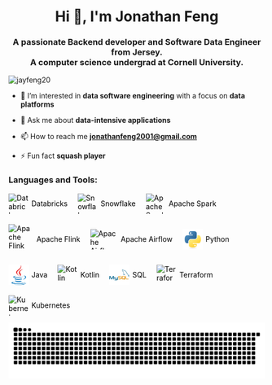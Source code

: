 
<h1 align="center">Hi 👋, I'm Jonathan Feng</h1>
<h3 align="center">A passionate Backend developer and Software Data Engineer from Jersey. <br>
A computer science undergrad at Cornell University.</h3>

<p align="left"> <img src="https://komarev.com/ghpvc/?username=jayfeng20&label=Profile%20views&color=0e75b6&style=flat" alt="jayfeng20" /> </p>

- 🌱 I’m interested in **data software engineering** with a focus on **data platforms**

- 💬 Ask me about **data-intensive applications**

- 📫 How to reach me **jonathanfeng2001@gmail.com**

- ⚡ Fun fact **squash player**

<p align="left">
</p>

<h3 align="left">Languages and Tools:</h3>
<p align="left" style="display: flex; align-items: center; gap: 20px; flex-wrap: wrap;">
  <a href="https://databricks.com/" target="_blank" rel="noreferrer" style="display: flex; align-items: center; text-decoration: none; color: black;">
    <img src="https://www.vectorlogo.zone/logos/databricks/databricks-icon.svg" alt="Databricks" width="40" height="40"/>
    <span style="margin-left: 5px;">Databricks</span>
  </a>
  <a href="https://www.snowflake.com/" target="_blank" rel="noreferrer" style="display: flex; align-items: center; text-decoration: none; color: black;">
    <img src="https://www.vectorlogo.zone/logos/snowflake/snowflake-icon.svg" alt="Snowflake" width="40" height="40"/>
    <span style="margin-left: 5px;">Snowflake</span>
  </a>
  <a href="https://spark.apache.org/" target="_blank" rel="noreferrer" style="display: flex; align-items: center; text-decoration: none; color: black;">
    <img src="https://www.vectorlogo.zone/logos/apache_spark/apache_spark-icon.svg" alt="Apache Spark" width="40" height="40"/>
    <span style="margin-left: 5px;">Apache Spark</span>
  </a>
  <a href="https://flink.apache.org/" target="_blank" rel="noreferrer" style="display: flex; align-items: center; text-decoration: none; color: black;">
    <img src="https://flink.apache.org/img/flink-header-logo.svg" alt="Apache Flink" width="50" height="60"/>
    <span style="margin-left: 5px;">Apache Flink</span>
  </a>
  <a href="https://airflow.apache.org/" target="_blank" rel="noreferrer" style="display: flex; align-items: center; text-decoration: none; color: black;">
    <img src="https://banner2.cleanpng.com/20190619/oyo/kisspng-apache-airflow-workflow-orchestration-directed-acy-ampquotamsterda-5d0ade8e557994.2185587715609934223501.jpg" alt="Apache Airflow" width="55" height="40"/>
    <span style="margin-left: 5px;">Apache Airflow</span>
  </a>
  <a href="https://www.python.org" target="_blank" rel="noreferrer" style="display: flex; align-items: center; text-decoration: none; color: black;">
    <img src="https://raw.githubusercontent.com/devicons/devicon/master/icons/python/python-original.svg" alt="Python" width="40" height="40"/>
    <span style="margin-left: 5px;">Python</span>
  </a>
  <a href="https://www.java.com" target="_blank" rel="noreferrer" style="display: flex; align-items: center; text-decoration: none; color: black;">
    <img src="https://raw.githubusercontent.com/devicons/devicon/master/icons/java/java-original.svg" alt="Java" width="40" height="40"/>
    <span style="margin-left: 5px;">Java</span>
  </a>
  <a href="https://kotlinlang.org/" target="_blank" rel="noreferrer" style="display: flex; align-items: center; text-decoration: none; color: black;">
    <img src="https://www.vectorlogo.zone/logos/kotlinlang/kotlinlang-icon.svg" alt="Kotlin" width="40" height="40"/>
    <span style="margin-left: 5px;">Kotlin</span>
  </a>
  <a href="https://www.mysql.com/" target="_blank" rel="noreferrer" style="display: flex; align-items: center; text-decoration: none; color: black;">
    <img src="https://raw.githubusercontent.com/devicons/devicon/master/icons/mysql/mysql-original-wordmark.svg" alt="SQL" width="40" height="40"/>
    <span style="margin-left: 5px;">SQL</span>
  </a>
  <a href="https://www.terraform.io/" target="_blank" rel="noreferrer" style="display: flex; align-items: center; text-decoration: none; color: black;">
    <img src="https://www.vectorlogo.zone/logos/terraformio/terraformio-icon.svg" alt="Terraform" width="40" height="40"/>
    <span style="margin-left: 5px;">Terraform</span>
  </a>
  <a href="https://kubernetes.io/" target="_blank" rel="noreferrer" style="display: flex; align-items: center; text-decoration: none; color: black;">
    <img src="https://www.vectorlogo.zone/logos/kubernetes/kubernetes-icon.svg" alt="Kubernetes" width="40" height="40"/>
    <span style="margin-left: 5px;">Kubernetes</span>
  </a>
</p>

<picture>
  <source media="(prefers-color-scheme: dark)" srcset="https://raw.githubusercontent.com/jayfeng20/jayfeng20/output/github-contribution-grid-snake-dark.svg">
  <source media="(prefers-color-scheme: light)" srcset="https://raw.githubusercontent.com/jayfeng20/jayfeng20/output/github-contribution-grid-snake.svg">
  <img alt="github contribution grid snake animation" src="https://raw.githubusercontent.com/jayfeng20/jayfeng20/output/github-contribution-grid-snake.svg">
</picture>
